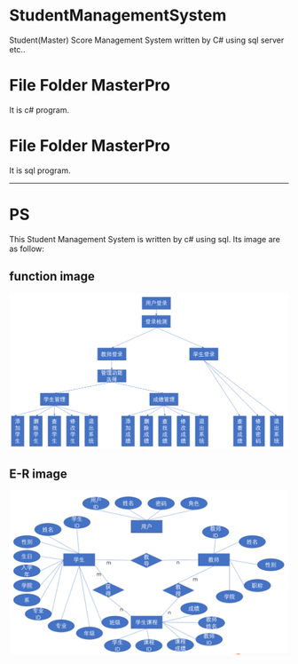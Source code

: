 # StudentManagementSystem
Student(Master) Score Management System written by C# using sql server etc..

# File Folder MasterPro
It is c# program.

# File Folder MasterPro
It is sql program.

---

# PS
This Student Management System is written by c# using sql. Its image are as follow:
## function image 
![function.png](./image/function.png)

## E-R image
![E-R.png](./image/E-R.png)

